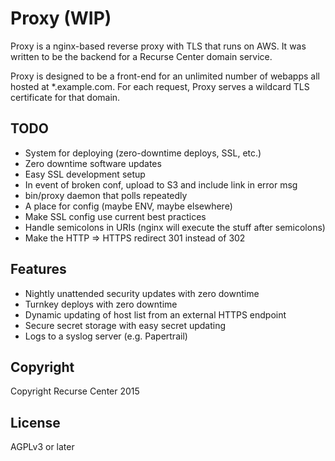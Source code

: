 # Proxy (WIP)

Proxy is a nginx-based reverse proxy with TLS that runs on AWS. It was written to be the backend for a Recurse Center domain service.

Proxy is designed to be a front-end for an unlimited number of webapps all hosted at \*.example.com. For each request, Proxy serves a wildcard TLS certificate for that domain.

## TODO

- System for deploying (zero-downtime deploys, SSL, etc.)
- Zero downtime software updates
- Easy SSL development setup
- In event of broken conf, upload to S3 and include link in error msg
- bin/proxy daemon that polls repeatedly
- A place for config (maybe ENV, maybe elsewhere)
- Make SSL config use current best practices
- Handle semicolons in URIs (nginx will execute the stuff after semicolons)
- Make the HTTP => HTTPS redirect 301 instead of 302

## Features

- Nightly unattended security updates with zero downtime
- Turnkey deploys with zero downtime
- Dynamic updating of host list from an external HTTPS endpoint
- Secure secret storage with easy secret updating
- Logs to a syslog server (e.g. Papertrail)

## Copyright

Copyright Recurse Center 2015

## License

AGPLv3 or later
